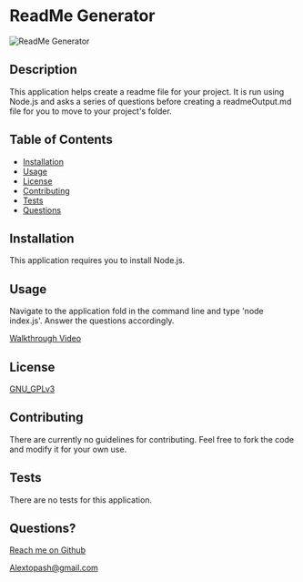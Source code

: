 
  # ReadMe Generator

  ![ReadMe Generator](https://img.shields.io/badge/License-GNU_GPLv3-brightgreen)

  ## Description 
  
  This application helps create a readme file for your project. It is run using Node.js and asks a series of questions before creating a readmeOutput.md file for you to move to your project's folder.
  
  ## Table of Contents
  
  * [Installation](#installation)
  * [Usage](#usage)
  * [License](#license)
  * [Contributing](#contributing)
  * [Tests](#tests)
  * [Questions](#questions)
  
  
  ## Installation
  
  This application requires you to install Node.js.
  
  ## Usage 
  
  Navigate to the application fold in the command line and type 'node index.js'. Answer the questions accordingly.

  [Walkthrough Video](https://drive.google.com/file/d/1XkVAbsmwbbYDhHnmWnYE-lJjowMmXMvP/preview)
  
  
  ## License

  [GNU_GPLv3](https://www.gnu.org/licenses/gpl-3.0.en.html)
    

  ## Contributing
  
  There are currently no guidelines for contributing. Feel free to fork the code and modify it for your own use.
  
  ## Tests
  
  There are no tests for this application.
  
  ## Questions?
  
  [Reach me on Github](https://github.com/Topash15)
  
  <Alextopash@gmail.com>
